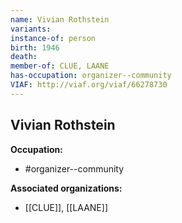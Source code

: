 ```yaml
---
name: Vivian Rothstein
variants: 
instance-of: person
birth: 1946
death: 
member-of: CLUE, LAANE
has-occupation: organizer--community
VIAF: http://viaf.org/viaf/66278730
---
```

## Vivian Rothstein

**Occupation:** 
- #organizer--community

**Associated organizations:** 
- [[CLUE]], [[LAANE]]